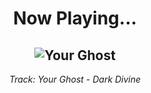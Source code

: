<div align="center"> 
<h1>Now Playing...</h1>

![Your Ghost](https://i.scdn.co/image/ab67616d00001e02ce3e49a9d2ef8355d3358e1d)
--
_<p>Track: Your Ghost - Dark Divine </p>_
</div>
